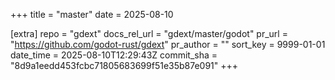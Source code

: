 +++
title = "master"
date = 2025-08-10

[extra]
repo = "gdext"
docs_rel_url = "gdext/master/godot"
pr_url = "https://github.com/godot-rust/gdext"
pr_author = ""
sort_key = 9999-01-01
date_time = 2025-08-10T12:29:43Z
commit_sha = "8d9a1eedd453fcbc71805683699f51e35b87e091"
+++



